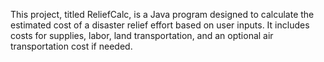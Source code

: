 This project, titled ReliefCalc, is a Java program designed to calculate the estimated cost of a disaster relief effort based on user inputs. It includes costs for supplies, labor, land transportation, and an optional air transportation cost if needed.
